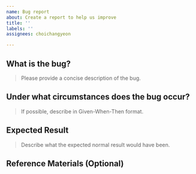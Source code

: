 ```yaml
---
name: Bug report
about: Create a report to help us improve
title: ''
labels: ''
assignees: choichangyeon

---
```


## What is the bug?

> Please provide a concise description of the bug.

## Under what circumstances does the bug occur?

> If possible, describe in Given-When-Then format.

## Expected Result

> Describe what the expected normal result would have been.

## Reference Materials (Optional)
